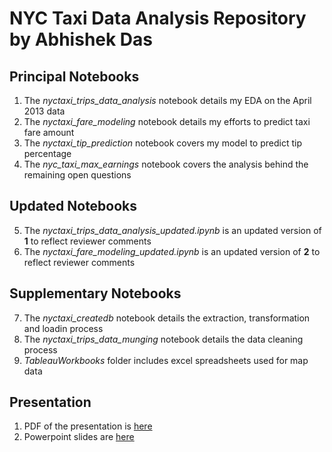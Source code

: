 # NYC Taxi Data Analysis Repository by Abhishek Das

## Principal Notebooks

1. The *nyctaxi_trips_data_analysis* notebook details my EDA on the April 2013 data
2. The *nyctaxi_fare_modeling* notebook details my efforts to predict taxi fare amount
3. The *nyctaxi_tip_prediction* notebook covers my model to predict tip percentage
4. The *nyc_taxi_max_earnings* notebook covers the analysis behind the remaining open questions

## Updated Notebooks

5. The *nyctaxi_trips_data_analysis_updated.ipynb* is an updated version of **1** to reflect reviewer comments
6. The *nyctaxi_fare_modeling_updated.ipynb* is an updated version of **2** to reflect reviewer comments

## Supplementary Notebooks

7. The *nyctaxi_createdb* notebook details the extraction, transformation and loadin process
8. The *nyctaxi_trips_data_munging* notebook details the data cleaning process
9. *TableauWorkbooks* folder includes excel spreadsheets used for map data

## Presentation

1. PDF of the presentation is [here](https://factorwonk.github.io/ADasTaxiNYC3.pdf)
2. Powerpoint slides are [here](https://factorwonk.github.io/ADasTaxiNYC3.pptx)
